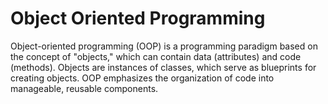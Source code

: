 # Object Oriented Programming

Object-oriented programming (OOP) is a programming paradigm based on the concept of "objects," which can contain data (attributes) and code (methods). Objects are instances of classes, which serve as blueprints for creating objects. OOP emphasizes the organization of code into manageable, reusable components.
